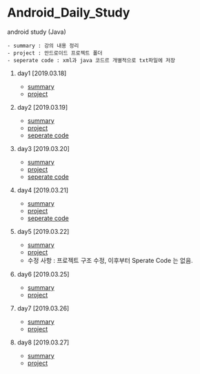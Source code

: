 # Android_Daily_Study
android study (Java)

```
- summary : 강의 내용 정리
- project : 안드로이드 프로젝트 폴더
- seperate code : xml과 java 코드르 개별적으로 txt파일에 저장
```

 1. day1 [2019.03.18]
       -  [summary](https://github.com/hyejin830/Android_Daily_Study/blob/master/Day1/Summary.md) 
       -  [project](https://github.com/hyejin830/Android_Daily_Study/tree/master/Day1/MyApplication2) 

 2. day2 [2019.03.19]
       -  [summary](https://github.com/hyejin830/Android_Daily_Study/blob/master/Day2/Summary.md) 
       -  [project](https://github.com/hyejin830/Android_Daily_Study/tree/master/Day2/Lesson_2_0319)
       -  [seperate code](https://github.com/hyejin830/Android_Daily_Study/tree/master/Day2/Seprate_Source_Code)

 3. day3 [2019.03.20]
       - [summary](https://github.com/hyejin830/Android_Daily_Study/blob/master/Day3/Summary.md) 
       - [project](https://github.com/hyejin830/Android_Daily_Study/tree/master/Day3/Lesson_3_0320)
       - [seperate code](https://github.com/hyejin830/Android_Daily_Study/tree/master/Day3/text)

 4. day4 [2019.03.21]
       - [summary](https://github.com/hyejin830/Android_Daily_Study/blob/master/Day4/Summary.md) 
       - [project](https://github.com/hyejin830/Android_Daily_Study/tree/master/Day4/Lesson_4_0321)
       - [seperate code](https://github.com/hyejin830/Android_Daily_Study/tree/master/Day4/text)

5. day5 [2019.03.22]
      - [summary](https://github.com/hyejin830/Android_Daily_Study/blob/master/Day5/Summary.md)
      - [project](https://github.com/hyejin830/Android_Daily_Study/tree/master/Day5/Lesson_5_0322)
      - 수정 사항 : 프로젝트 구조 수정, 이후부터 Sperate Code 는 없음.

6. day6 [2019.03.25]
      - [summary](https://github.com/hyejin830/Android_Daily_Study/blob/master/Day6/Summary.md)
      - [project](https://github.com/hyejin830/Android_Daily_Study/tree/master/Day6/Lesson_6_0325)

7. day7 [2019.03.26]
      - [summary](https://github.com/hyejin830/Android_Daily_Study/blob/master/Day7/Summary.md)
      - [project](https://github.com/hyejin830/Android_Daily_Study/tree/master/Day7/Lesson_7_0326)

7. day8 [2019.03.27]
      - [summary](https://github.com/hyejin830/Android_Daily_Study/blob/master/Day8/Summary.md)
      - [project](https://github.com/hyejin830/Android_Daily_Study/tree/master/Day8/Lesson_8_0327)